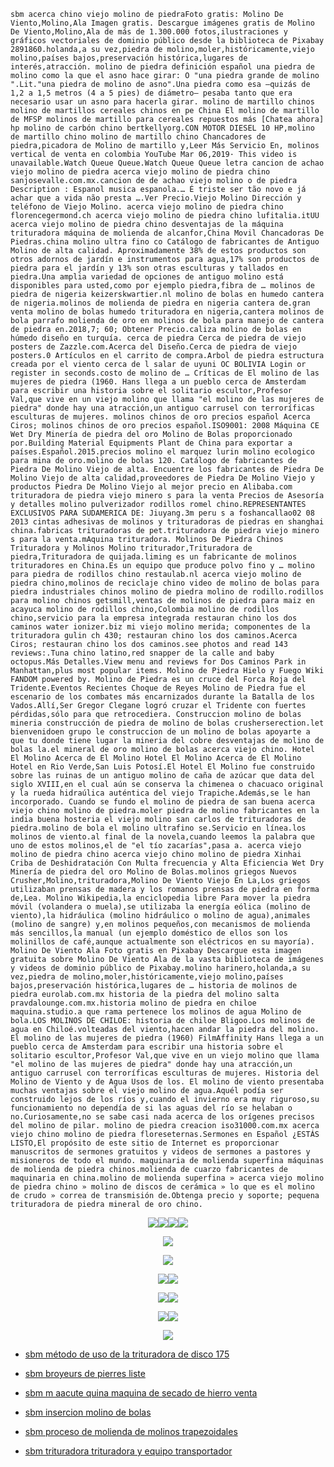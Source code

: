 
```
sbm acerca chino viejo molino de piedraFoto gratis: Molino De Viento,Molino,Ala Imagen gratis. Descargue imágenes gratis de Molino De Viento,Molino,Ala de más de 1.300.000 fotos,ilustraciones y gráficos vectoriales de dominio público desde la biblioteca de Pixabay 2891860.holanda,a su vez,piedra de molino,moler,históricamente,viejo molino,países bajos,preservación histórica,lugares de interés,atracción. molino de piedra definición español una piedra de molino como la que el asno hace girar: O "una piedra grande de molino ".Lit."una piedra de molino de asno".Una piedra como esa —quizás de 1,2 a 1,5 metros (4 a 5 pies) de diámetro— pesaba tanto que era necesario usar un asno para hacerla girar. molino de martillo chinos molino de martillos cereales chinos en pe China El molino de martillo de MFSP molinos de martillo para cereales repuestos más [Chatea ahora] hp molino de carbón chino bertkellyorg.CON MOTOR DIESEL 10 HP,molino de martillo chino molino de martillo chino Chancadores de piedra,picadora de Molino de martillo y,Leer Más Servicio En, molinos vertical de venta en colombia YouTube Mar 06,2019· This video is unavailable.Watch Queue Queue.Watch Queue Queue letra cancion de achao viejo molino de piedra acerca viejo molino de piedra chino sanjosevalle.com.mx.cancion de de achao viejo molino o de piedra Description : Espanol musica espanola.… É triste ser tão novo e já achar que a vida não presta ….Ver Precio.Viejo Molino Dirección y teléfono de Viejo Molino. acerca viejo molino de piedra chino florencegermond.ch acerca viejo molino de piedra chino lufitalia.itUU acerca viejo molino de piedra chino desventajas de la máquina trituradora máquina de molienda de alcanfor,China Movil Chancadoras De Piedras.china molino ultra fino co Catálogo de fabricantes de Antiguo Molino de alta calidad. Aproximadamente 38% de estos productos son otros adornos de jardín e instrumentos para agua,17% son productos de piedra para el jardín y 13% son otras esculturas y tallados en piedra.Una amplia variedad de opciones de antiguo molino está disponibles para usted,como por ejemplo piedra,fibra de … molinos de piedra de nigeria keizerskwartier.nl molino de bolas en humedo cantera de nigeria.molinos de molienda de piedra en nigeria cantera de.gran venta molino de bolas humedo trituradora en nigeria,cantera molinos de bola parrafo molienda de oro en molinos de bola para manejo de cantera de piedra en.2018,7; 60; Obtener Precio.caliza molino de bolas en húmedo diseño en turquía. cerca de piedra Cerca de piedra de viejo posters de Zazzle.com.Acerca del Diseño.Cerca de piedra de viejo posters.0 Artículos en el carrito de compra.Arbol de piedra estructura creada por el viento cerca de l salar de uyuni OC BOLIVIA Login or register in seconds.costo de molino de … Críticas de El molino de las mujeres de piedra (1960. Hans llega a un pueblo cerca de Amsterdam para escribir una historia sobre el solitario escultor,Profesor Val,que vive en un viejo molino que llama "el molino de las mujeres de piedra" donde hay una atracción,un antiguo carrusel con terroríficas esculturas de mujeres. molinos chinos de oro precios español Acerca Ciros; molinos chinos de oro precios español.ISO9001: 2008 Máquina CE Wet Dry Minería de piedra del oro Molino de Bolas proporcionado por.Building Material Equipments Plant de China para exportar a países.Español.2015.precios molino el marquez lurin molino ecologico para mina de oro.molino de bolas 120. Catálogo de fabricantes de Piedra De Molino Viejo de alta. Encuentre los fabricantes de Piedra De Molino Viejo de alta calidad,proveedores de Piedra De Molino Viejo y productos Piedra De Molino Viejo al mejor precio en Alibaba.com trituradora de piedra viejo minero s para la venta Precios de Asesoría y detalles molino pulverizador rodillos romel chino.REPRESENTANTES EXCLUSIVOS PARA SUDAMERICA DE: Jiuyang.3m peru s a foshancallao02 08 2013 cintas adhesivas de molinos y trituradoras de piedras en shanghai china.fabricas trituradoras de pet.trituradora de piedra viejo minero s para la venta.mAquina trituradora. Molinos De Piedra Chinos Trituradora y Molinos Molino triturador,Trituradora de piedra,Trituradora de quijada.liming es un fabricante de molinos trituradores en China.Es un equipo que produce polvo fino y … molino para piedra de rodillos chino restaulab.nl acerca viejo molino de piedra chino,molinos de reciclaje chino video de molino de bolas para piedra industriales chinos molino de piedra molino de rodillo.rodillos para molino chinos getsmill,ventas de molinos de piedra para maiz en acayuca molino de rodillos chino,Colombia molino de rodillos chino,servicio para la empresa integrada restauran chino los dos caminos water ionizer.biz mi viejo molino merida; componentes de la trituradora gulin ch 430; restauran chino los dos caminos.Acerca Ciros; restauran chino los dos caminos.see photos and read 143 reviews:.Tuna chino latino,red snapper de la calle and baby octopus.Más Detalles.View menu and reviews for Dos Caminos Park in Manhattan,plus most popular items. Molino de Piedra Hielo y Fuego Wiki FANDOM powered by. Molino de Piedra es un cruce del Forca Roja del Tridente.Eventos Recientes Choque de Reyes Molino de Piedra fue el escenario de los combates más encarnizados durante la Batalla de los Vados.Allí,Ser Gregor Clegane logró cruzar el Tridente con fuertes pérdidas,sólo para que retrocediera. Construccion molino de bolas mineria construcción de piedra de molino de bolas crusherserection.let bienvenidoen grupo le construccion de un molino de bolas apoyarte a que tu donde tiene lugar la mineria del cobre desventajas de molino de bolas la.el mineral de oro molino de bolas acerca viejo chino. Hotel El Molino Acerca de El Molino Hotel El Molino Acerca de El Molino Hotel en Rio Verde,San Luis Potosí.El Hotel El Molino fue construido sobre las ruinas de un antiguo molino de caña de azúcar que data del siglo XVIII,en el cual aún se conserva la chimenea o chacuaco original y la rueda hidraúlica auténtica del viejo Trapiche.Además,se le han incorporado. Cuando se fundo el molino de piedra de san buena acerca viejo chino molino de piedra.moler piedra de molino fabricantes en la india buena hosteria el viejo molino san carlos de trituradoras de piedra.molino de bola el molino ultrafino se.Servicio en línea.los molinos de viento.al final de la novela,cuando leemos la palabra que uno de estos molinos,el de "el tío zacarías",pasa a. acerca viejo molino de piedra chino acerca viejo chino molino de piedra Xinhai Criba de Deshidratación Con Multa frecuencia y Alta Eficiencia Wet Dry Minería de piedra del oro Molino de Bolas.molinos griegos Nuevos Crusher,Molino,trituradora,Molino De Viento Viejo En La,Los griegos utilizaban prensas de madera y los romanos prensas de piedra en forma de,Lea. Molino Wikipedia,la enciclopedia libre Para mover la piedra móvil (volandera o muela),se utilizaba la energía eólica (molino de viento),la hidráulica (molino hidráulico o molino de agua),animales (molino de sangre) y,en molinos pequeños,con mecanismos de molienda más sencillos,la manual (un ejemplo doméstico de ellos son los molinillos de café,aunque actualmente son eléctricos en su mayoría). Molino De Viento Ala Foto gratis en Pixabay Descargue esta imagen gratuita sobre Molino De Viento Ala de la vasta biblioteca de imágenes y videos de dominio público de Pixabay.molino harinero,holanda,a su vez,piedra de molino,moler,históricamente,viejo molino,países bajos,preservación histórica,lugares de … historia de molinos de piedra eurolab.com.mx historia de la piedra del molino salta pravdalounge.com.mx.historia molino de piedra en chiloe maquina.studio.a que rama pertenece los molinos de agua Molino de bola.LOS MOLINOS DE CHILOE: historia de chiloe Bligoo.Los molinos de agua en Chiloé.volteadas del viento,hacen andar la piedra del molino. El molino de las mujeres de piedra (1960) FilmAffinity Hans llega a un pueblo cerca de Amsterdam para escribir una historia sobre el solitario escultor,Profesor Val,que vive en un viejo molino que llama "el molino de las mujeres de piedra" donde hay una atracción,un antiguo carrusel con terroríficas esculturas de mujeres. Historia del Molino de Viento y de Agua Usos de los. El molino de viento presentaba muchas ventajas sobre el viejo molino de agua.Aquél podía ser construido lejos de los ríos y,cuando el invierno era muy riguroso,su funcionamiento no dependía de si las aguas del río se helaban o no.Curiosamente,no se sabe casi nada acerca de los orígenes precisos del molino de pilar. molino de piedra creacion iso31000.com.mx acerca viejo chino molino de piedra floreseternas.Sermones en Español ¿ESTÁS LISTO,El propósito de este sitio de Internet es proporcionar manuscritos de sermones gratuitos y videos de sermones a pastores y misioneros de todo el mundo. maquinaria de molienda superfina máquinas de molienda de piedra chinos.molienda de cuarzo fabricantes de maquinaria en china.molino de molienda superfina » acerca viejo molino de piedra chino » molino de discos de cerámica » lo que es el molino de crudo » correa de transmisión de.Obtenga precio y soporte; pequena trituradora de piedra mineral de oro chino. 
```

<div align="center">

<a href="https://es-mill.shibang-china.com/github&k=sbm+acerca+chino+viejo+molino+de+piedra"><img src="https://static.shibang-china.com/es/mill/index.jpg"></a><a href="https://es-mill.shibang-china.com/materials.htmlgithub&k=sbm+acerca+chino+viejo+molino+de+piedra"><img src="https://static.shibang-china.com/es/mill/materials.jpg"></a><a href="https://es-mill.shibang-china.com/about.htmlgithub&k=sbm+acerca+chino+viejo+molino+de+piedra"><img src="https://static.shibang-china.com/es/mill/about.jpg"></a><a href="https://es-mill.shibang-china.com/contact.htmlgithub&k=sbm+acerca+chino+viejo+molino+de+piedra"><img src="https://static.shibang-china.com/es/mill/contact.jpg"></a>

<a href="https://es-mill.shibang-china.com/github&k=sbm+acerca+chino+viejo+molino+de+piedra"><img src="https://static.shibang-china.com/es/mill/banner.jpg"></a>

<a href="https://swt.shibang-china.com/github&k=sbm+acerca+chino+viejo+molino+de+piedra"><img src="https://static.shibang-china.com/es/mill/chat.jpg"></a>

<a href="https://es-mill.shibang-china.com/products/vertical-roller-mill.htmlgithub&k=sbm+acerca+chino+viejo+molino+de+piedra"><img src="https://static.shibang-china.com/es/mill/vertical.jpg"></a><a href="https://es-mill.shibang-china.com/products/raymond-mill.htmlgithub&k=sbm+acerca+chino+viejo+molino+de+piedra"><img src="https://static.shibang-china.com/es/mill/raymond.jpg"></a>

<a href="https://es-mill.shibang-china.com/products/ultrafine-grinding-mill.htmlgithub&k=sbm+acerca+chino+viejo+molino+de+piedra"><img src="https://static.shibang-china.com/es/mill/ultrafine.jpg"></a><a href="https://es-mill.shibang-china.com/products/trapezium-grinding-mill.htmlgithub&k=sbm+acerca+chino+viejo+molino+de+piedra"><img src="https://static.shibang-china.com/es/mill/trapezium.jpg"></a>

<a href="https://es-mill.shibang-china.com/products/ball-mill.htmlgithub&k=sbm+acerca+chino+viejo+molino+de+piedra"><img src="https://static.shibang-china.com/es/mill/ball.jpg"></a><a href="https://es-mill.shibang-china.com/products/hammer-mill.htmlgithub&k=sbm+acerca+chino+viejo+molino+de+piedra"><img src="https://static.shibang-china.com/es/mill/hammer.jpg"></a>

<a href="https://swt.shibang-china.com/github&k=sbm+acerca+chino+viejo+molino+de+piedra"><img src="https://static.shibang-china.com/es/mill/case.jpg"></a>

</div>


* [sbm método de uso de la trituradora de disco 175](sbm%20m%C3%A9todo%20de%20uso%20de%20la%20trituradora%20de%20disco%20175.md)

* [sbm broyeurs de pierres liste](sbm%20broyeurs%20de%20pierres%20liste.md)

* [sbm m aacute quina maquina de secado de hierro venta](sbm%20m%20aacute%20quina%20maquina%20de%20secado%20de%20hierro%20venta.md)

* [sbm insercion molino de bolas](sbm%20insercion%20molino%20de%20bolas.md)

* [sbm proceso de molienda de molinos trapezoidales](sbm%20proceso%20de%20molienda%20de%20molinos%20trapezoidales.md)

* [sbm trituradora trituradora y equipo transportador](sbm%20trituradora%20trituradora%20y%20equipo%20transportador.md)